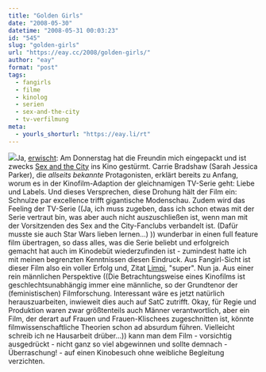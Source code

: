 ```yaml
---
title: "Golden Girls"
date: "2008-05-30"
datetime: "2008-05-31 00:03:23"
id: "545"
slug: "golden-girls"
url: "https://eay.cc/2008/golden-girls/"
author: "eay"
format: "post"
tags:
  - fangirls
  - filme
  - kinolog
  - serien
  - sex-and-the-city
  - tv-verfilmung
meta:
  - yourls_shorturl: "https://eay.li/rt"
---
```


![](/uploads/2008/sexandthecity.jpg)Ja, [erwischt](http://www.nerdcore.de/wp/2008/05/29/sex-in-the-city/): Am Donnerstag hat die Freundin mich eingepackt und ist zwecks [Sex and the City](http://www.imdb.com/title/tt1000774/) ins Kino gestürmt. Carrie Bradshaw (Sarah Jessica Parker), die _allseits bekannte_ Protagonisten, erklärt bereits zu Anfang, worum es in der Kinofilm-Adaption der gleichnamigen TV-Serie geht: Liebe und Labels. Und dieses Versprechen, diese Drohung hält der Film ein: Schnulze par excellence trifft gigantische Modenschau. Zudem wird das Feeling der TV-Serie ((Ja, ich muss zugeben, dass ich schon etwas mit der Serie vertraut bin, was aber auch nicht auszuschließen ist, wenn man mit der Vorsitzenden des Sex and the City-Fanclubs verbandelt ist. (Dafür musste sie auch Star Wars lieben lernen...) )) wunderbar in einen full feature film übertragen, so dass alles, was die Serie beliebt und erfolgreich gemacht hat auch im Kinodebüt wiederzufinden ist - zumindest hatte ich mit meinen begrenzten Kenntnissen diesen Eindruck. Aus Fangirl-Sicht ist dieser Film also ein voller Erfolg und, Zitat [Limpi](http://spaetz.eayz.net/), "super". Nun ja. Aus einer rein männlichen Perspektive ((Die Betrachtungsweise eines Kinofilms ist geschlechtsunabhängig immer eine männliche, so der Grundtenor der (feministischen) Filmforschung. Interessant wäre es jetzt natürlich herauszuarbeiten, inwieweit dies auch auf SatC zutrifft. Okay, für Regie und Produktion waren zwar größtenteils auch Männer verantwortlich, aber ein Film, der derart auf Frauen und Frauen-Klischees zugeschnitten ist, könnte filmwissenschaftliche Theorien schon ad absurdum führen. Vielleicht schreib ich ne Hausarbeit drüber...)) kann man dem Film - vorsichtig ausgedrückt - nicht ganz so viel abgewinnen und sollte demnach - Überraschung! - auf einen Kinobesuch ohne weibliche Begleitung verzichten.
